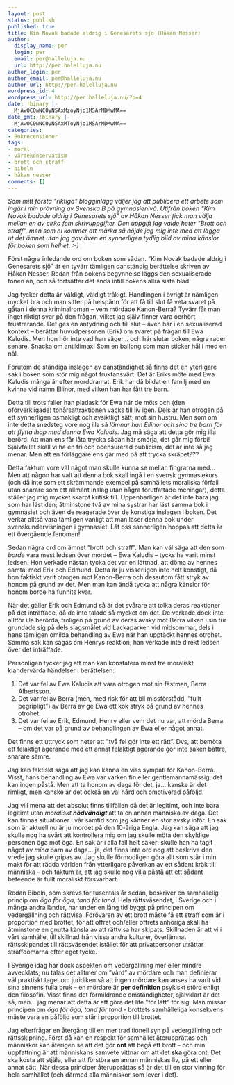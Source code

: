 ```yaml
---
layout: post
status: publish
published: true
title: Kim Novak badade aldrig i Genesarets sjö (Håkan Nesser)
author:
  display_name: per
  login: per
  email: per@halleluja.nu
  url: http://per.halelluja.nu
author_login: per
author_email: per@halleluja.nu
author_url: http://per.halelluja.nu
wordpress_id: 4
wordpress_url: http://per.halleluja.nu/?p=4
date: !binary |-
  MjAwOC0wNC0yNSAxMzoyNjo1MSArMDMwMA==
date_gmt: !binary |-
  MjAwOC0wNC0yNSAxMToyNjo1MSArMDMwMA==
categories:
- Bokrecensioner
tags:
- moral
- värdekonservatism
- brott och straff
- bibeln
- håkan nesser
comments: []
---
```

<p><em>Som mitt första "riktiga" blogginlägg väljer jag att publicera ett arbete som ingår i min prövning av Svenska B på gymnasienivå. Utifrån boken "Kim Novak badade aldrig i Genesarets sjö" av Håkan Nesser fick man välja mellan en av cirka fem skrivuppgifter. Den uppgift jag valde heter "Brott och straff", men som ni kommer att märka så nöjde jag mig inte med att lägga ut det ämnet utan jag gav även en synnerligen tydlig bild av mina känslor för boken som helhet. :-)</em></p>
<p>Först några inledande ord om boken som sådan. ”Kim Novak badade aldrig i Genesarets sjö” är en tyvärr tämligen oanständig berättelse skriven av Håkan Nesser. Redan från bokens begynnelse läggs den sexualiserade tonen an, och så fortsätter det ända intill bokens allra sista blad.</p>
<p>Jag tycker detta är väldigt, väldigt tråkigt. Handlingen i övrigt är nämligen mycket bra och man sitter på helspänn för att få till slut få veta svaret på gåtan i denna kriminalroman – vem mördade Kanon-Berra? Tyvärr får man inget riktigt svar på den frågan, vilket jag själv finner vara oerhört frustrerande. Det ges en antydning och till slut – även här i en sexualiserad kontext – berättar huvudpersonen (Erik) om svaret på frågan till Ewa Kaludis. Men hon hör inte vad han säger... och här slutar boken, några rader senare. Snacka om antiklimax! Som en ballong som man sticker hål i med en nål.</p>
<p>Förutom de ständiga inslagen av oanständighet så finns det en yterligare sak i boken som stör mig något fruktansvärt. Det är Eriks möte med Ewa Kaludis många år efter morddramat. Erik har då bildat en familj med en kvinna vid namn Ellinor, med vilken han har fått tre barn.</p>
<p>Detta till trots faller han pladask för Ewa när de möts och (den oförverkligade) tonårsattraktionen väcks till liv igen. Dels är han otrogen på ett synnerligen osmakligt och avsiktligt sätt, mot sin hustru. Men som om inte detta snedsteg vore nog illa så<em> lämnar han Ellinor och sina tre barn för att flytta ihop med denna Ewa Kaludis</em>. Jag må säga att detta gör mig illa berörd. Att man ens får låta trycka sådan här smörja, det går mig förbi! Självfallet skall vi ha en fri och ocensurerad publicism, det är inte så jag menar. Men att en förläggare ens går med på att trycka skräpet???</p>
<p>Detta faktum vore väl något man skulle kunna se mellan fingrarna med... Men att någon har valt att denna bok skall ingå i en svensk gymnasiekurs (och då inte som ett skrämmande exempel på samhällets moraliska förfall utan snarare som ett allmänt inslag utan några förutfattade meningar), detta ställer jag mig mycket skarpt kritisk till. Uppenbarligen är det inte bara jag som har läst den; åtminstone två av mina systrar har läst samma bok i gymnasiet och även de reagerade över de konstiga inslagen i boken. Det verkar alltså vara tämligen vanligt att man läser denna bok under svenskundervisningen i gymnasiet. Låt oss sannerligen hoppas att detta är ett övergående fenomen!</p>
<p>Sedan några ord om ämnet ”brott och straff”. Man kan väl säga att den som <em>borde </em>vara mest ledsen över mordet – Ewa Kaludis – tycks ha varit minst ledsen. Hon verkade nästan tycka det var en lättnad, att döma av hennes samtal med Erik och Edmund. Detta är ju visserligen inte helt konstigt, då hon faktiskt varit otrogen mot Kanon-Berra och dessutom fått stryk av honom på grund av det. Men man kan ändå tycka att några känslor för honom borde ha funnits kvar.</p>
<p>När det gäller Erik och Edmund så är det svårare att tolka deras reaktioner på det inträffade, då de inte talade så mycket om det. De verkade dock inte alltför illa berörda, troligen på grund av deras avsky mot Berra vilken i sin tur grundade sig på dels slagsmålet vid Lackaparken vid midsommar, dels i hans tämligen omilda behandling av Ewa när han upptäckt hennes otrohet. Samma sak kan sägas om Henrys reaktion, han verkade inte direkt ledsen över det inträffade.</p>
<p>Personligen tycker jag att man kan konstatera minst tre moraliskt klandervärda händelser i berättelsen:</p>
<ol>
<li>Det var fel av Ewa Kaludis att vara otrogen mot sin fästman, Berra Albertsson.</li>
<li>Det var fel av Berra (men, med risk för att bli missförstådd, ”fullt begripligt”) av Berra av ge Ewa ett kok stryk på grund av hennes otrohet.</li>
<li>Det var fel av Erik, Edmund, Henry eller vem det nu var, att mörda Berra – om det var på grund av behandlingen av Ewa eller något annat.</li>
</ol>
<p>Det finns ett uttryck som heter att ”två fel gör inte ett rätt”. Dvs, att bemöta ett felaktigt agerande med ett annat felaktigt agerande gör inte saken bättre, snarare sämre.</p>
<p>Jag kan faktiskt säga att jag kan känna en viss sympati för Kanon-Berra. Visst, hans behandling av Ewa var varken fin eller gentlemannamässig, det kan ingen påstå. Men att ta honom av daga för det, ja... kanske är det rimligt, men kanske är det också en väl hård och omotiverad påföljd.</p>
<p>Jag vill mena att det absolut finns tillfällen då det är legitimt, och inte bara legitimt utan <em>moraliskt <strong>nödvändigt </strong></em>att ta en annan människa av daga. Det kan finnas situationer i vår samtid som jag känner en stor avsky inför. En sak som är aktuell nu är ju mordet på den 10-åriga Engla. Jag kan säga att jag skulle nog ha svårt att kontrollera mig om jag skulle möta den skyldige personen öga mot öga. En sak är i alla fall helt säker: skulle han ha tagit något av <em>mina </em>barn av daga... ja, det finns inte ord nog att beskriva den vrede jag skulle gripas av. Jag skulle förmodligen göra allt som står i min makt för att rädda världen från ytterligare påverkan av ett sådant kräk till människa – och faktum är, att jag skulle nog vilja påstå att ett sådant beteende är fullt moraliskt försvarbart.</p>
<p>Redan Bibeln, som skrevs för tusentals år sedan, beskriver en samhällelig princip om <em>öga för öga, tand för tand</em>. Hela rättsväsendet, i Sverige och i många andra länder, har under en lång tid byggt på principen om vedergällning och rättvisa. Förövaren av ett brott måste få ett straff som är i proportion med brottet, för att offret och/eller offrets anhöriga skall ha åtminstone en gnutta känsla av att rättvisa har skipats. Skillnaden är att vi i vårt samhälle, till skillnad från vissa andra kulturer, överlämnat rättsskipandet till rättsväsendet istället för att privatpersoner uträttar straffdomarna efter eget tycke.</p>
<p>I Sverige idag har dock aspekten om vedergällning mer eller mindre avvecklats; nu talas det alltmer om ”vård” av mördare och man definierar väl praktiskt taget om juridiken så att ingen mördare kan anses ha varit vid sina sinnens fulla bruk – en mördare är <strong>per definition </strong>psykiskt störd enligt den filosofin. Visst finns det förmildrande omständigheter, självklart är det så, men... jag menar att detta är att göra det lite ”för lätt” för sig. Man missar principen om <em>öga för öga, tand för tand</em> - brottets samhälleliga konsekvens måste vara en påföljd som står i proportion till brottet.</p>
<p>Jag efterfrågar en återgång till en mer traditionell syn på vedergällning och rättsskipning. Först då kan en respekt för samhället återupprättas och människor kan återigen se att det gör <strong>ont </strong>att begå ett brott – och min uppfattning är att människans samvete vittnar om att det <strong>ska </strong>göra ont. Det ska kosta att stjäla, eller att förstöra en annan människas liv, på ett eller annat sätt. När dessa principer återupprättas så är det till en stor vinning för hela samhället (och därmed alla människor som lever i det).</p>
